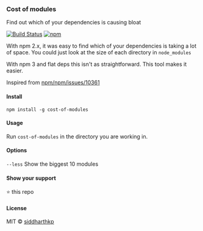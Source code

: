 ### Cost of modules
Find out which of your dependencies is causing bloat

[![Build
Status](https://api.travis-ci.org/siddharthkp/cost-of-modules.svg?branch=master)](https://travis-ci.org/siddharthkp/cost-of-modules)
[![npm](https://img.shields.io/npm/v/cost-of-modules.svg?maxAge=3600)](https://www.npmjs.com/package/cost-of-modules)


With npm 2.x, it was easy to find which of your dependencies is taking a lot of space. You could just look at the size of each directory in `node_modules`
 
With npm 3 and flat deps this isn't as straightforward. This tool makes it easier.

Inspired from [npm/npm/issues/10361](https://github.com/npm/npm/issues/10361)

#### Install

`npm install -g cost-of-modules`

#### Usage

Run `cost-of-modules` in the directory you are working in.

#### Options

`--less`  Show the biggest 10 modules

#### Show your support

:star: this repo

#### License

MIT © [siddharthkp](https://github.com/siddharthkp)
